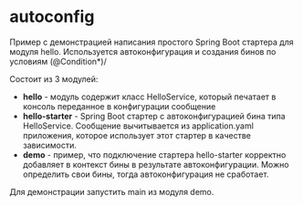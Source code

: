 # autoconfig

Пример с демонстрацией написания простого Spring Boot стартера для модуля hello. Используется автоконфигурация и создания бинов по условиям (@Condition*)/ 

Состоит из 3 модулей:

- **hello** - модуль содержит класс HelloService, который печатает в консоль переданное в конфигурации сообщение
- **hello-starter** - Spring Boot стартер с автоконфигурацией бина типа HelloService. Сообщение вычитывается из application.yaml приложения, которое использует этот стартер в качестве зависимости.
- **demo** - пример, что подключение стартера hello-starter корректно добавляет в контекст бины в результате автоконфигурации. Можно определить свои бины, тогда автоконфигурация не сработает.

Для демонстрации запустить main из модуля demo.
